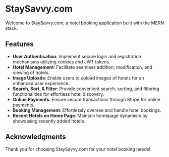 # StaySavvy.com

Welcome to StaySavvy.com, a hotel booking application built with the MERN stack.

## Features

- **User Authentication**: Implement secure login and registration mechanisms utilizing cookies and JWT tokens.
- **Hotel Management**: Facilitate seamless addition, modification, and viewing of hotels.
- **Image Uploads**: Enable users to upload images of hotels for an enhanced user experience.
- **Search, Sort, & Filter**: Provide convenient search, sorting, and filtering functionalities for effortless hotel discovery.
- **Online Payments**: Ensure secure transactions through Stripe for online payments.
- **Booking Management**: Effortlessly oversee and handle hotel bookings.
- **Recent Hotels on Home Page**: Maintain homepage dynamism by showcasing recently added hotels.

## Acknowledgments
Thank you for choosing StaySavvy.com for your hotel booking needs!
